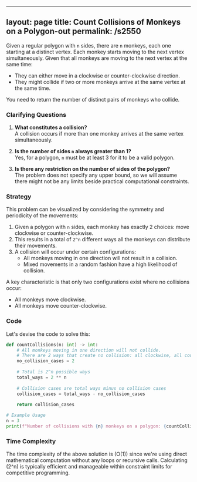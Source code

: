 
---
layout: page
title:  Count Collisions of Monkeys on a Polygon-out
permalink: /s2550
---

Given a regular polygon with `n` sides, there are `n` monkeys, each one starting at a distinct vertex. Each monkey starts moving to the next vertex simultaneously. Given that all monkeys are moving to the next vertex at the same time:

- They can either move in a clockwise or counter-clockwise direction.
- They might collide if two or more monkeys arrive at the same vertex at the same time.

You need to return the number of distinct pairs of monkeys who collide.

### Clarifying Questions

1. **What constitutes a collision?**  
   A collision occurs if more than one monkey arrives at the same vertex simultaneously.

2. **Is the number of sides `n` always greater than 1?**  
   Yes, for a polygon, `n` must be at least 3 for it to be a valid polygon.

3. **Is there any restriction on the number of sides of the polygon?**  
   The problem does not specify any upper bound, so we will assume there might not be any limits beside practical computational constraints.

### Strategy

This problem can be visualized by considering the symmetry and periodicity of the movements:

1. Given a polygon with `n` sides, each monkey has exactly 2 choices: move clockwise or counter-clockwise.
2. This results in a total of `2^n` different ways all the monkeys can distribute their movements.
3. A collision will occur under certain configurations:
   - All monkeys moving in one direction will not result in a collision.
   - Mixed movements in a random fashion have a high likelihood of collision.

A key characteristic is that only two configurations exist where no collisions occur:
- All monkeys move clockwise.
- All monkeys move counter-clockwise.

### Code

Let's devise the code to solve this:

```python
def countCollisions(n: int) -> int:
    # All monkeys moving in one direction will not collide.
    # There are 2 ways that create no collision: all clockwise, all counter-clockwise.
    no_collision_cases = 2
    
    # Total is 2^n possible ways
    total_ways = 2 ** n
    
    # Collision cases are total ways minus no collision cases
    collision_cases = total_ways - no_collision_cases
    
    return collision_cases

# Example Usage
n = 3
print(f"Number of collisions with {n} monkeys on a polygon: {countCollisions(n)}")
```

### Time Complexity

The time complexity of the above solution is \(O(1)\) since we're using direct mathematical computation without any loops or recursive calls. Calculating \(2^n\) is typically efficient and manageable within constraint limits for competitive programming.